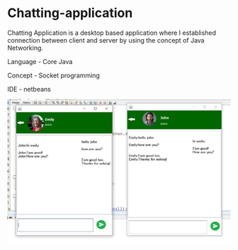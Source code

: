 # Chatting-application
Chatting Application is a desktop based application where I established connection between client and server by using the concept of Java Networking.
 
 Language - Core Java
 
 Concept - Socket programming
 
 IDE - netbeans
 
 ![](serverclientchat.JPG)

